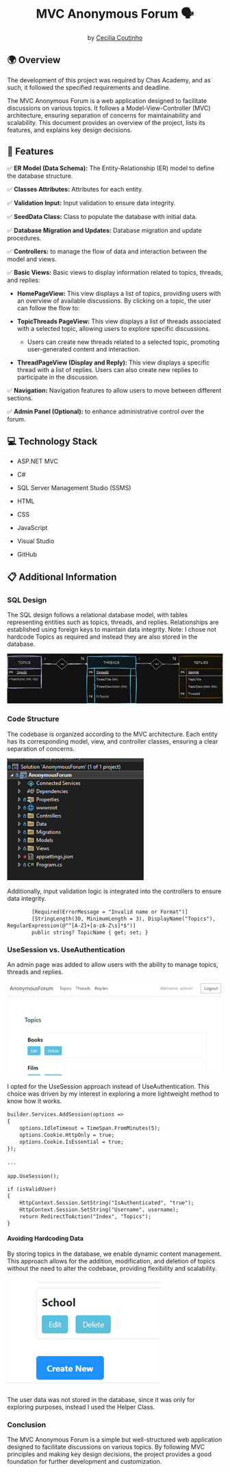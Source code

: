 ﻿
<h1 align="center">MVC Anonymous Forum 🗣️</h1>

<p align = center>
by <a href="https://github.com/Cecilia-Coutinho">Cecilia Coutinho</a>
</p>

## 🌍 Overview

The development of this project was required by Chas Academy, and as such, it followed the specified requirements and deadline. 

The MVC Anonymous Forum is a web application designed to facilitate discussions on various topics. It follows a Model-View-Controller (MVC) architecture, ensuring separation of concerns for maintainability and scalability. This document provides an overview of the project, lists its features, and explains key design decisions.

## 🚀 Features

✅ **ER Model (Data Schema):** The Entity-Relationship (ER) model to define the database structure.

✅ **Classes Attributes:** Attributes for each entity.

✅ **Validation Input:** Input validation to ensure data integrity.

✅ **SeedData Class:** Class to populate the database with initial data.

✅ **Database Migration and Updates:** Database migration and update procedures.

✅ **Controllers:** to manage the flow of data and interaction between the model and views.

✅ **Basic Views:** Basic views to display information related to topics, threads, and replies:

- **HomePageView:** This view displays a list of topics, providing users with an overview of available discussions. By clicking on a topic, the user can follow the flow to:


- **TopicThreads PageView:** This view displays a list of threads associated with a selected topic, allowing users to explore specific discussions.

  - Users can create new threads related to a selected topic, promoting user-generated content and interaction.

- **ThreadPageView (Display and Reply):** This view displays a specific thread with a list of replies. Users can also create new replies to participate in the discussion.

✅ **Navigation:** Navigation features to allow users to move between different sections.

✅ **Admin Panel (Optional):** to enhance administrative control over the forum.

## 💻 Technology Stack

* ASP.NET MVC

* C#

* SQL Server Management Studio (SSMS)

* HTML

* CSS

* JavaScript

* Visual Studio

* GitHub


## 📋 Additional Information

### SQL Design

The SQL design follows a relational database model, with tables representing entities such as topics, threads, and replies. Relationships are established using foreign keys to maintain data integrity. Note: I chose not hardcode Topics as required and instead they are also stored in the database.

![ER Model](/AnonymousForum/wwwroot/Images/ER-Model-AnonymousForum.jpg)


### Code Structure

The codebase is organized according to the MVC architecture. Each entity has its corresponding model, view, and controller classes, ensuring a clear separation of concerns. 


![Code Structure](AnonymousForum/wwwroot/Images/mvc-codeStructure.PNG)

Additionally, input validation logic is integrated into the controllers to ensure data integrity.

```
        [Required(ErrorMessage = "Invalid name or Format")]
        [StringLength(30, MinimumLength = 3), DisplayName("Topics"), RegularExpression(@"^[A-Z]+[a-zA-Z\s]*$")]
        public string? TopicName { get; set; }
```

### UseSession vs. UseAuthentication

An admin page was added to allow users with the ability to manage topics, threads and replies. 

![Admin Login](AnonymousForum/wwwroot/Images/admin-page.PNG)

I opted for the UseSession approach instead of UseAuthentication. This choice was driven by my interest in exploring a more lightweight method to know how it works. 

```
builder.Services.AddSession(options =>
{
    options.IdleTimeout = TimeSpan.FromMinutes(5);
    options.Cookie.HttpOnly = true;
    options.Cookie.IsEssential = true;
});

...

app.UseSession();

```

```
if (isValidUser)
{
    HttpContext.Session.SetString("IsAuthenticated", "true");
    HttpContext.Session.SetString("Username", username);
    return RedirectToAction("Index", "Topics");
}
```
#### Avoiding Hardcoding Data

By storing topics in the database, we enable dynamic content management. This approach allows for the addition, modification, and deletion of topics without the need to alter the codebase, providing flexibility and scalability.

![Admin Topics Page](AnonymousForum/wwwroot/Images/admin-topics-edition.PNG)

The user data was not stored in the database, since it was only for exploring purposes, instead I used the Helper Class.


### Conclusion

The MVC Anonymous Forum is a simple but well-structured web application designed to facilitate discussions on various topics. By following MVC principles and making key design decisions, the project provides a good foundation for further development and customization.

